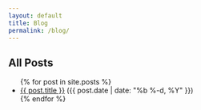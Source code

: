 ```yaml
---
layout: default
title: Blog
permalink: /blog/
---
```

<div class="hero">

<h2>All Posts</h2>

<ul>
  {% for post in site.posts %}
    <li>
      <a href="{{ post.url | relative_url }}">{{ post.title }}</a>
      <span>({{ post.date | date: "%b %-d, %Y" }})</span>
    </li>
  {% endfor %}
</ul>
</div>
